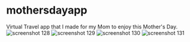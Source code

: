 # mothersdayapp
Virtual Travel app that I made for my Mom to enjoy this Mother's Day. 
![screenshot 128](https://user-images.githubusercontent.com/28616709/39937343-3f50fd52-5504-11e8-9e38-42f0566c9c38.png)
![screenshot 129](https://user-images.githubusercontent.com/28616709/39937377-5e96f2fc-5504-11e8-8df4-c108f4b81539.png)
![screenshot 130](https://user-images.githubusercontent.com/28616709/39937392-6b8b099e-5504-11e8-8288-02904155311c.png)
![screenshot 131](https://user-images.githubusercontent.com/28616709/39937454-a39fc5c2-5504-11e8-8d47-354fc4b3fa40.png)
